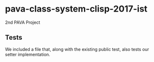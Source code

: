 # pava-class-system-clisp-2017-ist
2nd PAVA Project

## Tests
We included a file that, along with the existing public test, also tests our setter implementation.
